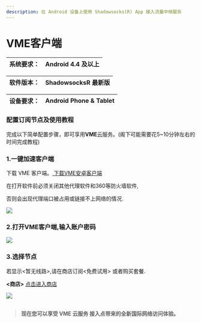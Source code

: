```yaml
---
description: 在 Android 设备上使用 Shadowsocks(R) App 接入流量中继服务
---
```


# VME客户端

| 系统要求： | Android 4.4 及以上 |
| :--- | :--- |


| 软件版本： | ShadowsocksR 最新版 |
| :--- | :--- |


| 设备要求： | Android Phone & Tablet |
| :--- | :--- |


### 配置订阅节点及使用教程

完成以下简单配置步骤，即可享用**VME**云服务。\(阁下可能需要花5~10分钟左右的时间完成教程\)

### 1.一键加速客户端

下载 VME 客户端。[ 下载VME安卓客户端](https://vme.icu/client-download/VME-Android.apk)

在打开软件前必须关闭其他代理软件和360等防火墙软件,

否则会出现代理端口被占用或链接不上网络的情况.

![](https://vmec.online/theme/malio/img/tutorial/VME-windows-1.jpg)

### 2.打开VME客户端,输入账户密码

![](https://vmec.online/theme/malio/img/tutorial/VME-Android-2.jpg)

### 3.选择节点

若显示&lt;暂无线路&gt;,请在商店订阅&lt;免费试用&gt; 或者购买套餐.

**&lt;商店&gt;** [ 点击进入商店](https://vmec.online/user/shop)

![](https://vmec.online/theme/malio/img/tutorial/VME-Android-3.jpg)

## 

> #### 现在您可以享受 VME 云服务 接入点带来的全新国际网络访问体验。

